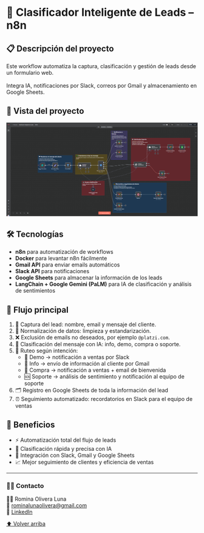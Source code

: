 # 🤖 Clasificador Inteligente de Leads – n8n

## 📋 Descripción del proyecto

Este workflow automatiza la captura, clasificación y gestión de leads desde un formulario web.</br>
</br>Integra IA, notificaciones por Slack, correos por Gmail y almacenamiento en Google Sheets.

## 👀 Vista del proyecto

![Clasificador Inteligente de Leads](https://github.com/romyluna/N8N-clasificador-inteligente-leads/blob/master/Screenshots/N8N%20PROYECTO.PNG?raw=true)


## 🛠 Tecnologías
- **n8n** para automatización de workflows
- **Docker** para levantar n8n fácilmente
- **Gmail API** para enviar emails automáticos
- **Slack API** para notificaciones
- **Google Sheets** para almacenar la información de los leads
- **LangChain + Google Gemini (PaLM)** para IA de clasificación y análisis de sentimientos

## 📝 Flujo principal

1. 📝 Captura del lead: nombre, email y mensaje del cliente.
2. 🧹 Normalización de datos: limpieza y estandarización.
3. ❌ Exclusión de emails no deseados, por ejemplo `@platzi.com`.
4. 🤖 Clasificación del mensaje con IA: info, demo, compra o soporte.
5. 🚦 Ruteo según intención:
   - 💼 Demo → notificación a ventas por Slack
   - 📧 Info → envío de información al cliente por Gmail
   - 🛒 Compra → notificación a ventas + email de bienvenida
   - 🆘 Soporte → análisis de sentimiento y notificación al equipo de soporte
6. 🗂️ Registro en Google Sheets de toda la información del lead
7. ⏰ Seguimiento automatizado: recordatorios en Slack para el equipo de ventas

## 🎯 Beneficios
- ⚡ Automatización total del flujo de leads
- 🧠 Clasificación rápida y precisa con IA
- 🔔 Integración con Slack, Gmail y Google Sheets
- 📈 Mejor seguimiento de clientes y eficiencia de ventas

---

### 👩‍💻 Contacto
<a name="contacto"></a>

👩‍💻 Romina Olivera Luna
</br>
💌 rominalunaolivera@gmail.com
</br>
🔗 [LinkedIn
](https://www.linkedin.com/in/romina-bluna/)

[⬆️ Volver arriba](#readme)

